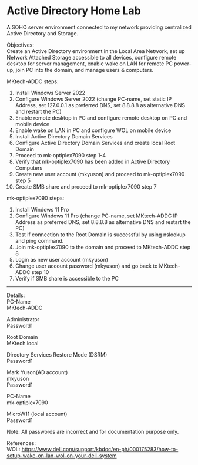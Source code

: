 # Active Directory Home Lab
 A SOHO server environment connected to my network providing centralized Active Directory and Storage.

Objectives:\
Create an Active Directory environment in the Local Area Network, set up Network Attached Storage accessible to all devices, configure remote desktop for server management, enable wake on LAN for remote PC power-up, join PC into the domain, and manage users & computers.

MKtech-ADDC steps:
1.	Install Windows Server 2022
2.	Configure Windows Server 2022 (change PC-name, set static IP Address, set 127.0.0.1 as preferred DNS, set 8.8.8.8 as alternative DNS and restart the PC)
3.	Enable remote desktop in PC and configure remote desktop on PC and mobile device
4.	Enable wake on LAN in PC and configure WOL on mobile device
5.	Install Active Directory Domain Services
6.	Configure Active Directory Domain Services and create local Root Domain
7.	Proceed to mk-optiplex7090 step 1-4
8.	Verify that mk-optiplex7090 has been added in Active Directory Computers
9.	Create new user account (mkyuson) and proceed to mk-optiplex7090 step 5
10.	Create SMB share and proceed to mk-optiplex7090 step 7

mk-optiplex7090 steps:
1.	Install Windows 11 Pro
2.	Configure Windows 11 Pro (change PC-name, set MKtech-ADDC IP Address as preferred DNS, set 8.8.8.8 as alternative DNS and restart the PC)
3.	Test if connection to the Root Domain is successful by using nslookup and ping command.
4.	Join mk-optiplex7090 to the domain and proceed to MKtech-ADDC step 8
5.	Login as new user account (mkyuson)
6.	Change user account password (mkyuson) and go back to MKtech-ADDC step 10
7.	Verify if SMB share is accessible to the PC

---

Details:\
PC-Name\
MKtech-ADDC

Administrator\
Password1

Root Domain\
MKtech.local

Directory Services Restore Mode (DSRM)\
Password1

Mark Yuson(AD account)\
mkyuson\
Password1

PC-Name\
mk-optiplex7090

MicroW11 (local account)\
Password1

Note: All passwords are incorrect and for documentation purpose only.

References:\
WOL: https://www.dell.com/support/kbdoc/en-ph/000175283/how-to-setup-wake-on-lan-wol-on-your-dell-system
